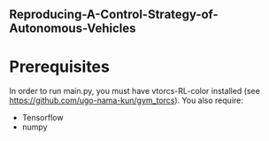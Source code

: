 ## Reproducing-A-Control-Strategy-of-Autonomous-Vehicles

# Prerequisites
In order to run main.py, you must have vtorcs-RL-color installed (see https://github.com/ugo-nama-kun/gym_torcs). You also require:
- Tensorflow
- numpy
